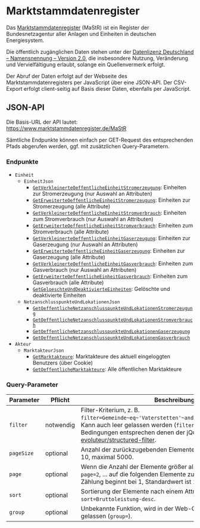# Marktstammdatenregister

Das [Marktstammdatenregister](https://www.marktstammdatenregister.de) (MaStR) ist ein Register der Bundesnetzagentur aller Anlagen und Einheiten in deutschen Energiesystem.

Die öffentlich zugänglichen Daten stehen unter der [Datenlizenz Deutschland – Namensnennung – Version 2.0](https://www.govdata.de/dl-de/by-2-0), die insbesondere Nutzung, Veränderung und Vervielfältigung erlaubt, solange ein Quellenvermerk erfolgt.

Der Abruf der Daten erfolgt auf der Webseite des Marktstammdatenregisters per JavaScript über eine JSON-API. Der CSV-Export erfolgt client-seitig auf Basis dieser Daten, ebenfalls per JavaScript.

## JSON-API

Die Basis-URL der API lautet: https://www.marktstammdatenregister.de/MaStR

Sämtliche Endpunkte können einfach per GET-Request des entsprechenden Pfads abgerufen werden, ggf. mit zusätzlichen Query-Parametern.

### Endpunkte

* `Einheit`
  * `EinheitJson`
    * [`GetVerkleinerteOeffentlicheEinheitStromerzeugung`](https://www.marktstammdatenregister.de/MaStR/Einheit/EinheitJson/GetVerkleinerteOeffentlicheEinheitStromerzeugung?filter=): Einheiten zur Stromerzeugung (nur Auswahl an Attributen)
    * [`GetErweiterteOeffentlicheEinheitStromerzeugung`](https://www.marktstammdatenregister.de/MaStR/Einheit/EinheitJson/GetErweiterteOeffentlicheEinheitStromerzeugung?filter=): Einheiten zur Stromerzeugung (alle Attribute)
    * [`GetVerkleinerteOeffentlicheEinheitStromverbrauch`](https://www.marktstammdatenregister.de/MaStR/Einheit/EinheitJson/GetVerkleinerteOeffentlicheEinheitStromverbrauch?filter=): Einheiten zum Stromverbrauch (nur Auswahl an Attributen)
    * [`GetErweiterteOeffentlicheEinheitStromverbrauch`](https://www.marktstammdatenregister.de/MaStR/Einheit/EinheitJson/GetErweiterteOeffentlicheEinheitStromverbrauch?filter=): Einheiten zum Stromverbrauch (alle Attribute)
    * [`GetVerkleinerteOeffentlicheEinheitGaserzeugung`](https://www.marktstammdatenregister.de/MaStR/Einheit/EinheitJson/GetVerkleinerteOeffentlicheEinheitGaserzeugung?filter=): Einheiten zur Gaserzeugung (nur Auswahl an Attributen)
    * [`GetErweiterteOeffentlicheEinheitGaserzeugung`](https://www.marktstammdatenregister.de/MaStR/Einheit/EinheitJson/GetErweiterteOeffentlicheEinheitGaserzeugung?filter=): Einheiten zur Gaserzeugung (alle Attribute)
    * [`GetVerkleinerteOeffentlicheEinheitGasverbrauch`](https://www.marktstammdatenregister.de/MaStR/Einheit/EinheitJson/GetVerkleinerteOeffentlicheEinheitGasverbrauch?filter=): Einheiten zum Gasverbrauch (nur Auswahl an Attributen)
    * [`GetErweiterteOeffentlicheEinheitGasverbrauch`](https://www.marktstammdatenregister.de/MaStR/Einheit/EinheitJson/GetErweiterteOeffentlicheEinheitGasverbrauch?filter=): Einheiten zum Gasverbrauch (alle Attribute)
    * [`GetGeloeschteUndDeaktivierteEinheiten`](https://www.marktstammdatenregister.de/MaStR/Einheit/EinheitJson/GetGeloeschteUndDeaktivierteEinheiten?filter=): Gelöschte und deaktivierte Einheiten
  * `NetzanschlusspunkteUndLokationenJson`
    * [`GetOeffentlicheNetzanschlusspunkteUndLokationenStromerzeugung`](https://www.marktstammdatenregister.de/MaStR/Einheit/NetzanschlusspunkteUndLokationenJson/GetOeffentlicheNetzanschlusspunkteUndLokationenStromerzeugung?filter=)
    * [`GetOeffentlicheNetzanschlusspunkteUndLokationenStromverbrauch`](https://www.marktstammdatenregister.de/MaStR/Einheit/NetzanschlusspunkteUndLokationenJson/GetOeffentlicheNetzanschlusspunkteUndLokationenStromverbrauch?filter=)
    * [`GetOeffentlicheNetzanschlusspunkteUndLokationenGaserzeugung`](https://www.marktstammdatenregister.de/MaStR/Einheit/NetzanschlusspunkteUndLokationenJson/GetOeffentlicheNetzanschlusspunkteUndLokationenGaserzeugung?filter=)
    * [`GetOeffentlicheNetzanschlusspunkteUndLokationenGasverbrauch`](https://www.marktstammdatenregister.de/MaStR/Einheit/NetzanschlusspunkteUndLokationenJson/GetOeffentlicheNetzanschlusspunkteUndLokationenGasverbrauch?filter=)
* `Akteur`
  * `MarktakteurJson`
    * [`GetMarktakteure`](https://www.marktstammdatenregister.de/MaStR/Akteur/MarktakteurJson/GetMarktakteure?filter=): Marktakteure des aktuell eingeloggten Benutzers (über Cookie)
    * [`GetOeffentlicheMarktakteure`](https://www.marktstammdatenregister.de/MaStR/Akteur/MarktakteurJson/GetOeffentlicheMarktakteure?filter=): Alle öffentlichen Marktakteure

### Query-Parameter

|Parameter|Pflicht|Beschreibung
|-|-|-
|`filter`|notwendig|Filter-Kriterium, z.&nbsp;B. `filter=Gemeinde~eq~'Vaterstetten'~and~Energieträger~eq~'2495'`. Kann auch leer gelassen werden (`filter=`). Die Filter-Bedingungen entsprechen denen der jQuery-Library [evoluteur/structured-filter](https://github.com/evoluteur/structured-filter#conditions).
|`pageSize`|optional|Anzahl der zurückzugebenden Elemente pro Seite. Standardmäßig 10, maximal 5000.
|`page`|optional|Wenn die Anzahl der Elemente größer als `pageSize`, kann mit `page=2`, … auf die folgenden Elemente zugegriffen werden. Die Zählung beginnt bei 1, Standardwert ist 1.
|`sort`|optional|Sortierung der Elemente nach einem Attribut, z.&nbsp;B. `sort=Bruttoleistung-desc`.
|`group`|optional|Unbekannte Funktion, wird in der Web-Oberfläche meist leer gelassen (`group=`).

